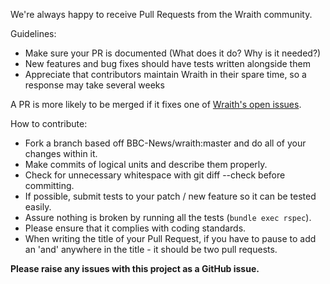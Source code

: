 We're always happy to receive Pull Requests from the Wraith community.

Guidelines:

* Make sure your PR is documented (What does it do? Why is it needed?)
* New features and bug fixes should have tests written alongside them
* Appreciate that contributors maintain Wraith in their spare time, so a response may take several weeks

A PR is more likely to be merged if it fixes one of [Wraith's open issues](https://github.com/BBC-News/wraith/issues).

How to contribute:

* Fork a branch based off BBC-News/wraith:master and do all of your changes within it.
* Make commits of logical units and describe them properly.
* Check for unnecessary whitespace with git diff --check before committing.
* If possible, submit tests to your patch / new feature so it can be tested easily.
* Assure nothing is broken by running all the tests (`bundle exec rspec`).
* Please ensure that it complies with coding standards.
* When writing the title of your Pull Request, if you have to pause to add an 'and' anywhere in the title - it should be two pull requests.

**Please raise any issues with this project as a GitHub issue.**

